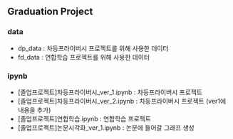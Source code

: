 ## Graduation Project

### data
- dp_data : 차등프라이버시 프로젝트를 위해 사용한 데이터
- fd_data : 연합학습 프로젝트를 위해 사용한 데이터

### ipynb
- [졸업프로젝트]차등프라이버시_ver_1.ipynb : 차등프라이버시 프로젝트
- [졸업프로젝트]차등프라이버시_ver_2.ipynb : 차등프라이버시 프로젝트 (ver1에 내용을  추가)
- [졸업프로젝트]연합학습.ipynb : 연합학습 프로젝트
- [졸업프로젝트]논문시각화_ver_1.ipynb : 논문에 들어갈 그래프 생성

